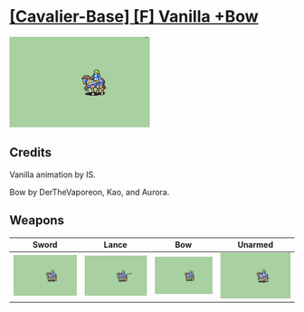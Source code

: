 # [\[Cavalier-Base\] \[F\] Vanilla +Bow](./)

<img src="./1.%20Sword/Sword_000.png" alt="[Cavalier-Base] [F] Vanilla +Bow standing" />

## Credits

Vanilla animation by IS.

Bow by DerTheVaporeon, Kao, and Aurora.

## Weapons


|Sword |Lance |Bow |Unarmed |
|  :---: | :---: | :---: | :---: |
| <img alt="Sword animation" src="./1.%20Sword/Sword.gif" /> | <img alt="Lance animation" src="./2.%20Lance/Lance.gif" /> | <img alt="Bow animation" src="./5.%20Bow%20%7BDerTheVaporeon,%20Kao,%20Aurora%7D/Bow.gif" /> | <img alt="Unarmed animation" src="./8.%20Unarmed/Unarmed.gif" /> |
